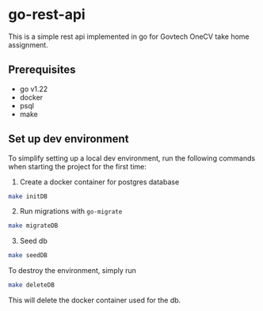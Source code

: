 # go-rest-api

This is a simple rest api implemented in go for Govtech OneCV take home assignment.

## Prerequisites
- go v1.22
- docker
- psql
- make

## Set up dev environment
To simplify setting up a local dev environment, run the following commands when starting the project for the first time:

1. Create a docker container for postgres database

```sh
make initDB
```

2. Run migrations with `go-migrate`

```sh
make migrateDB
```

3. Seed db 

```sh
make seedDB
```

To destroy the environment, simply run 

```sh
make deleteDB
```

This will delete the docker container used for the db.
